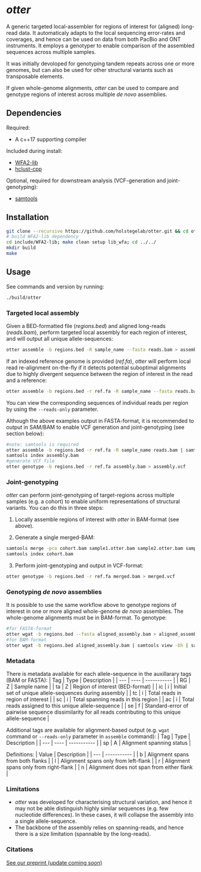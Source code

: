 # *otter*
A generic targeted local-assembler for regions of interest for (aligned) long-read data. It automaticaly adapts to the local sequencing error-rates and coverages, and hence can be used on data from both PacBio and ONT instruments. It employs a genotyper to enable comparison of the assembled sequences across multiple samples. 

It was initially devoloped for genotyping tandem repeats across one or more genomes, but can also be used for other structural variants such as transposable elements.

If given whole-genome alignments, *otter* can be used to compare and genotype regions of interest across multiple *de novo* assemblies.

## Dependencies

Required:
* A c++17 supporting compiler

Included during install:
* [WFA2-lib](https://github.com/smarco/WFA2-lib)
* [hclust-cpp](https://github.com/cdalitz/hclust-cpp/tree/master)

Optional, required for downstream analysis (VCF-generation and joint-genotyping):
* [samtools](https://www.htslib.org/download/)

## Installation

```bash
git clone --recursive https://github.com/holstegelab/otter.git && cd otter
# build WFA2-lib dependency
cd include/WFA2-lib; make clean setup lib_wfa; cd ../../
mkdir build
make
```

## Usage

See commands and version by running:
```bash
./build/otter
```

### Targeted local assembly

Given a BED-formatted file (*regions.bed*) and aligned long-reads (*reads.bam*), perform targeted local assembly for each region of interest, and will output all unique allele-sequences:
```bash
otter assemble -b regions.bed -R sample_name --fasta reads.bam > assembly.fa
```

If an indexed reference genome is provided (*ref.fa*), *otter* will perform local read re-alignment on-the-fly if it detects potential suboptimal alignments due to highly divergent sequence between the region of interest in the read and a reference:
```bash
otter assemble -b regions.bed -r ref.fa -R sample_name --fasta reads.bam > assembly.fa
```

You can view the corresponding sequences of individual reads per region by using the ```--reads-only``` parameter.

Although the above examples output in FASTA-format, it is recommended to output in SAM/BAM to enable VCF generation and joint-genotyping (see section below):

```bash
#note: samtools is required
otter assemble -b regions.bed -r ref.fa -R sample_name reads.bam | samtools view -bh | samtools sort > assembly.bam
samtools index assembly.bam
#generate VCF file
otter genotype -b regions.bed -r ref.fa assembly.bam > assembly.vcf
```

### Joint-genotyping

*otter* can perform joint-genotyping of target-regions across multiple samples (e.g. a cohort) to enable uniform representations of structural variants. You can do this in three steps:

1. Locally assemble regions of interest with *otter* in BAM-format (see above).

2. Generate a single merged-BAM:
```bash
samtools merge -pco cohort.bam sample1.otter.bam sample2.otter.bam sample3.otter.bam ...
samtools index cohort.bam
```
3. Perform joint-genotyping and output in VCF-format:
```bash
otter genotype -b regions.bed -r ref.fa merged.bam > merged.vcf
```

### Genotyping *de novo* assemblies

It is possible to use the same workflow above to genotype regions of interest in one or more aligned whole-genome *de novo* assemblies. The whole-genome alignments must be in BAM-format. To genotype:

```bash
#for FASTA-format
otter wgat -b regions.bed --fasta aligned_assembly.bam > aligned_assembly.fa
#for BAM-format
otter wgat -b regions.bed aligned_assembly.bam | samtools view -bh | samtools sort > aligned_assembly.bam
```
### Metadata
There is metadata available for each allele-sequence in the auxillarary tags (BAM or FASTA):
| Tag | Type | Description |
| --- | ---- | ----------- |
| RG | Z | Sample name |
| ta | Z | Region of interest (BED-format) |
| ic | i | Initial set of unique allele-sequences during assembly |
| tc | i | Total reads in region of interest |
| sc | i | Total spanning reads in this region |
| ac | i | Total reads assigned to this unique allele-sequence |
| se | f | Standard-error of pairwise sequence dissimilarity for all reads contributing to this unique allele-sequence |

Additional tags are available for alignment-based output (e.g. ```wgat``` command or ```--reads-only``` parameter in ```assemble``` command):
| Tag | Type | Description |
| --- | ---- | ----------- |
| sp | A | Alignment spanning status |

Definitions:
| Value | Description |
| --- | ----------- |
| b | Alignment spans from both flanks |
| l | Alignment spans only from left-flank |
| r | Alignment spans only from right-flank |
| n | Alignment does not span from either flank |

### Limitations
* *otter* was developed for characterising structural variation, and hence it may not be able distinguish highly similar sequences (e.g. few nucleotide differences). In these cases, it will collapse the assembly into a single allele-sequence.
* The backbone of the assembly relies on spanning-reads, and hence there is a size limitation (spannable by the long-reads).

### Citations
[See our preprint (update coming soon)](https://www.biorxiv.org/content/10.1101/2024.03.15.585288v1)